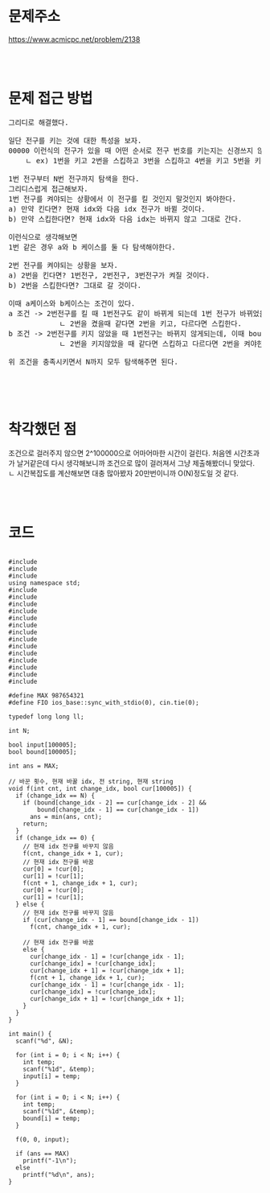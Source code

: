 # 문제주소

https://www.acmicpc.net/problem/2138

<br><br>

# 문제 접근 방법

<pre>
그리디로 해결했다. 

일단 전구를 키는 것에 대한 특성을 보자. 
00000 이런식의 전구가 있을 때 어떤 순서로 전구 번호를 키는지는 신경쓰지 않아도 된다.
    ㄴ ex) 1번을 키고 2번을 스킵하고 3번을 스킵하고 4번을 키고 5번을 키는 등, 1번부터 쭉 탐색을 하면 모든 경우의 수를 탐색할 수 있다.

1번 전구부터 N번 전구까지 탐색을 한다.
그리디스럽게 접근해보자.
1번 전구를 켜야되는 상황에서 이 전구를 킬 것인지 말것인지 봐야한다.
a) 만약 킨다면? 현재 idx와 다음 idx 전구가 바뀔 것이다.
b) 만약 스킵한다면? 현재 idx와 다음 idx는 바뀌지 않고 그대로 간다.

이런식으로 생각해보면 
1번 같은 경우 a와 b 케이스를 둘 다 탐색해야한다.

2번 전구를 켜야되는 상황을 보자.
a) 2번을 킨다면? 1번전구, 2번전구, 3번전구가 켜질 것이다.
b) 2번을 스킵한다면? 그대로 갈 것이다. 

이때 a케이스와 b케이스는 조건이 있다.
a 조건 -> 2번전구를 킬 때 1번전구도 같이 바뀌게 되는데 1번 전구가 바뀌었을 때 처음에 입력되었던 bound의 1번 전구와 같은지 봐야한다.
            ㄴ 2번을 켰을때 같다면 2번을 키고, 다르다면 스킵한다.
b 조건 -> 2번전구를 키지 않았을 때 1번전구는 바뀌지 않게되는데, 이때 bound의 1번전구와 같은지 봐야한다.
            ㄴ 2번을 키지않았을 때 같다면 스킵하고 다르다면 2번을 켜야한다.

위 조건을 충족시키면서 N까지 모두 탐색해주면 된다.

</pre>

<br><br>

# 착각했던 점

<p>
조건으로 걸러주지 않으면 2^100000으로 어마어마한 시간이 걸린다. 
처음엔 시간초과가 날거같은데 다시 생각해보니까 조건으로 많이 걸러져서 그냥 제출해봤더니 맞았다.
    ㄴ 시간복잡도를 계산해보면 대충 많아봤자 20만번이니까 O(N)정도일 것 같다.
</p>
<p>

</p>
<br><br>

# 코드

<pre>
<code>
#include <ctime>
#include <iostream>
#include <type_traits>
using namespace std;
#include <algorithm>
#include <bitset>
#include <cmath>
#include <cstring>
#include <deque>
#include <iomanip>
#include <map>
#include <queue>
#include <stack>
#include <stdlib.h>
#include <string.h>
#include <string>
#include <unordered_map>
#include <vector>

#define MAX 987654321
#define FIO ios_base::sync_with_stdio(0), cin.tie(0);

typedef long long ll;

int N;

bool input[100005];
bool bound[100005];

int ans = MAX;

// 바꾼 횟수, 현재 바꿀 idx, 전 string, 현재 string
void f(int cnt, int change_idx, bool cur[100005]) {
  if (change_idx == N) {
    if (bound[change_idx - 2] == cur[change_idx - 2] &&
        bound[change_idx - 1] == cur[change_idx - 1])
      ans = min(ans, cnt);
    return;
  }
  if (change_idx == 0) {
    // 현재 idx 전구를 바꾸지 않음
    f(cnt, change_idx + 1, cur);
    // 현재 idx 전구를 바꿈
    cur[0] = !cur[0];
    cur[1] = !cur[1];
    f(cnt + 1, change_idx + 1, cur);
    cur[0] = !cur[0];
    cur[1] = !cur[1];
  } else {
    // 현재 idx 전구를 바꾸지 않음
    if (cur[change_idx - 1] == bound[change_idx - 1])
      f(cnt, change_idx + 1, cur);

    // 현재 idx 전구를 바꿈
    else {
      cur[change_idx - 1] = !cur[change_idx - 1];
      cur[change_idx] = !cur[change_idx];
      cur[change_idx + 1] = !cur[change_idx + 1];
      f(cnt + 1, change_idx + 1, cur);
      cur[change_idx - 1] = !cur[change_idx - 1];
      cur[change_idx] = !cur[change_idx];
      cur[change_idx + 1] = !cur[change_idx + 1];
    }
  }
}

int main() {
  scanf("%d", &N);

  for (int i = 0; i < N; i++) {
    int temp;
    scanf("%1d", &temp);
    input[i] = temp;
  }

  for (int i = 0; i < N; i++) {
    int temp;
    scanf("%1d", &temp);
    bound[i] = temp;
  }

  f(0, 0, input);

  if (ans == MAX)
    printf("-1\n");
  else
    printf("%d\n", ans);
}

</code>
</pre>

<br><br>

<p>

</p>
